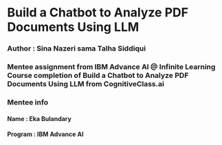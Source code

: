 # Build a Chatbot to Analyze PDF Documents Using LLM
### Author : Sina Nazeri sama Talha Siddiqui
### Mentee assignment from IBM Advance AI @ Infinite Learning Course completion of Build a Chatbot to Analyze PDF Documents Using LLM from CognitiveClass.ai
### Mentee info
#### Name : Eka Bulandary
#### Program : IBM Advance AI
